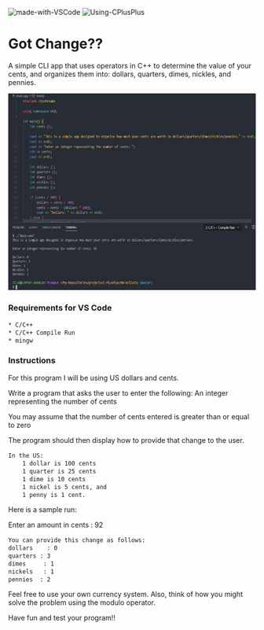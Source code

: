 ![made-with-VSCode](https://img.shields.io/badge/Made%20With-VS%20Code-green)  ![Using-CPlusPlus](https://img.shields.io/badge/Using-C%2B%2B-ff69b4)

# Got Change??
A simple CLI app that uses operators in C++ to determine the value of your cents, and organizes them into: dollars, quarters, dimes, nickles, and pennies.

<img src="./assets/screenshot.png"
     alt="Img"
     style="margin-right: 10px; height: 400px;" />

### Requirements for VS Code
    * C/C++
    * C/C++ Compile Run
    * mingw


### Instructions
For this program I will be using US dollars and cents.
	
Write a program that asks the user to enter the following:
	An integer representing the number of cents 
    	
You may assume that the number of cents entered is greater than or equal to zero
    
The program should then display how to provide that change to the user.
	
	In the US:
		1 dollar is 100 cents
		1 quarter is 25 cents
		1 dime is 10 cents
		1 nickel is 5 cents, and
		1 penny is 1 cent.
		
Here is a sample run:
	
Enter an amount in cents :  92
	
	You can provide this change as follows:
	dollars    : 0
	quarters : 3
	dimes     : 1
	nickels   : 1
	pennies  : 2
	
Feel free to use your own currency system.
Also, think of how you might solve the problem using the modulo operator.

Have fun and test your program!!
